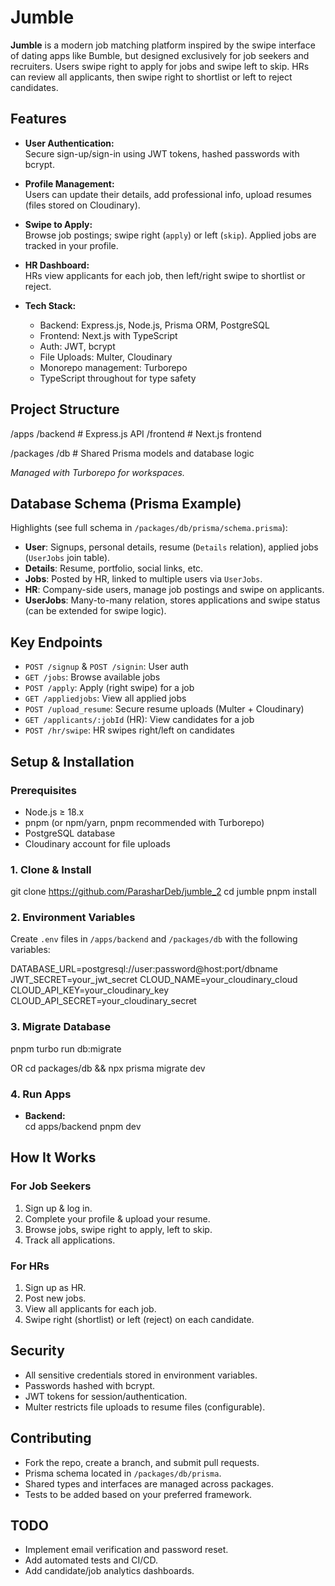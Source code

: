 # Jumble

**Jumble** is a modern job matching platform inspired by the swipe interface of dating apps like Bumble, but designed exclusively for job seekers and recruiters. Users swipe right to apply for jobs and swipe left to skip. HRs can review all applicants, then swipe right to shortlist or left to reject candidates.

## Features

- **User Authentication:**  
  Secure sign-up/sign-in using JWT tokens, hashed passwords with bcrypt.

- **Profile Management:**  
  Users can update their details, add professional info, upload resumes (files stored on Cloudinary).

- **Swipe to Apply:**  
  Browse job postings; swipe right (`apply`) or left (`skip`). Applied jobs are tracked in your profile.

- **HR Dashboard:**  
  HRs view applicants for each job, then left/right swipe to shortlist or reject.

- **Tech Stack:**
  - Backend: Express.js, Node.js, Prisma ORM, PostgreSQL
  - Frontend: Next.js with TypeScript
  - Auth: JWT, bcrypt
  - File Uploads: Multer, Cloudinary
  - Monorepo management: Turborepo
  - TypeScript throughout for type safety

## Project Structure

/apps
/backend # Express.js API
/frontend # Next.js frontend

/packages
/db # Shared Prisma models and database logic

*Managed with Turborepo for workspaces.*

## Database Schema (Prisma Example)

Highlights (see full schema in `/packages/db/prisma/schema.prisma`):

- **User**: Signups, personal details, resume (`Details` relation), applied jobs (`UserJobs` join table).
- **Details**: Resume, portfolio, social links, etc.
- **Jobs**: Posted by HR, linked to multiple users via `UserJobs`.
- **HR**: Company-side users, manage job postings and swipe on applicants.
- **UserJobs**: Many-to-many relation, stores applications and swipe status (can be extended for swipe logic).

## Key Endpoints

- `POST /signup` & `POST /signin`: User auth
- `GET /jobs`: Browse available jobs
- `POST /apply`: Apply (right swipe) for a job
- `GET /appliedjobs`: View all applied jobs
- `POST /upload_resume`: Secure resume uploads (Multer + Cloudinary)
- `GET /applicants/:jobId` (HR): View candidates for a job
- `POST /hr/swipe`: HR swipes right/left on candidates

## Setup & Installation

### Prerequisites
- Node.js ≥ 18.x
- pnpm (or npm/yarn, pnpm recommended with Turborepo)
- PostgreSQL database
- Cloudinary account for file uploads

### 1. Clone & Install


git clone https://github.com/ParasharDeb/jumble_2
cd jumble
pnpm install


### 2. Environment Variables

Create `.env` files in `/apps/backend` and `/packages/db` with the following variables:

DATABASE_URL=postgresql://user:password@host:port/dbname
JWT_SECRET=your_jwt_secret
CLOUD_NAME=your_cloudinary_cloud
CLOUD_API_KEY=your_cloudinary_key
CLOUD_API_SECRET=your_cloudinary_secret


### 3. Migrate Database

pnpm turbo run db:migrate

OR
cd packages/db && npx prisma migrate dev


### 4. Run Apps

- **Backend:**  
cd apps/backend
pnpm dev


## How It Works

### For Job Seekers

1. Sign up & log in.
2. Complete your profile & upload your resume.
3. Browse jobs, swipe right to apply, left to skip.
4. Track all applications.

### For HRs

1. Sign up as HR.
2. Post new jobs.
3. View all applicants for each job.
4. Swipe right (shortlist) or left (reject) on each candidate.

## Security

- All sensitive credentials stored in environment variables.
- Passwords hashed with bcrypt.
- JWT tokens for session/authentication.
- Multer restricts file uploads to resume files (configurable).

## Contributing

- Fork the repo, create a branch, and submit pull requests.
- Prisma schema located in `/packages/db/prisma`.
- Shared types and interfaces are managed across packages.
- Tests to be added based on your preferred framework.

## TODO

- Implement email verification and password reset.
- Add automated tests and CI/CD.
- Add candidate/job analytics dashboards.
